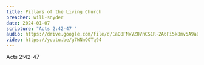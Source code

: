 ```yaml
---
title: Pillars of the Living Church
preacher: will-snyder
date: 2024-01-07
scripture: "Acts 2:42-47 "
audio: https://drive.google.com/file/d/1aQ8FNxVZ0VnCS1R-2A6Fi5k8mv5A9aBW/view
video: https://youtu.be/g7WNnOOTq94
---
```

A﻿cts 2:42-47
